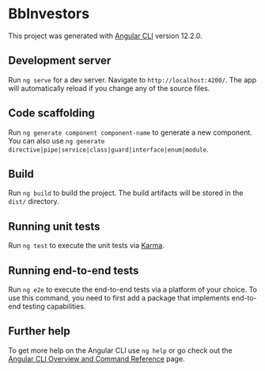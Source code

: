 # BbInvestors

This project was generated with [Angular CLI](https://github.com/angular/angular-cli) version 12.2.0.

## Development server

Run `ng serve` for a dev server. Navigate to `http://localhost:4200/`. The app will automatically reload if you change any of the source files.

## Code scaffolding

Run `ng generate component component-name` to generate a new component. You can also use `ng generate directive|pipe|service|class|guard|interface|enum|module`.

## Build

Run `ng build` to build the project. The build artifacts will be stored in the `dist/` directory.

## Running unit tests

Run `ng test` to execute the unit tests via [Karma](https://karma-runner.github.io).

## Running end-to-end tests

Run `ng e2e` to execute the end-to-end tests via a platform of your choice. To use this command, you need to first add a package that implements end-to-end testing capabilities.

<!-- "cp /opt/build/repo/src/_redirects dist/bbInvestors/" -->
<!-- "copy \".\/dist\\bbInvestors\\es\\_redirects\" \".\/dist\\bbInvestors\"", -->

## Further help

To get more help on the Angular CLI use `ng help` or go check out the [Angular CLI Overview and Command Reference](https://angular.io/cli) page.
